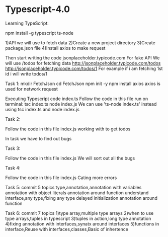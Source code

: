 # Typescript-4.0

Learning TypeScript:

npm install -g typescript ts-node

1)API we will use to fetch data
2)Create a new project directory
3)Create package.json file
4)Install axios to make request

Then start writing the code
jsonplaceholder.typicode.com
For fake API
We will use /todos for fetching data
http://jsonplaceholder.typicode.com/todos
http://jsonplaceholder.typicode.com/todos/1
For example if i am fetching 1st id i will write todos/1

Task 1:
mkdir FetchJson
cd FetchJson
npm init -y
npm install axios
axios is used for network request

Executing Typescript code
index.ts
Follow the code in this file
run on terminal:
tsc index.ts
node index.js
We can use 'ts-node index.ts' instead using tsc index.ts and node index.js

Task 2:

Follow the code in this file
index.js
working with to get todos

In task we have to find out bugs

Task 3:

Follow the code in this file
index.js
We will sort out all the bugs

Task 4:

Follow the code in this file
index.js
Cating more errors

Task 5:
commit 5 topics
type,annotation,annotation with variables
annotation with object literals
annotation around function
understand interface,any type,fixing any type
delayed initialization
annotation around function

Task 6:
commit 7 topics
1)type array,multiple type arrays
2)when to use type arrays,tuples in typescript
3)tuples in action,long type annotation
4)fixing annotation with interfaces,synatx around interfaces
5)functions in interface,Reuse with interfaces,classes,Basic of inhertence










